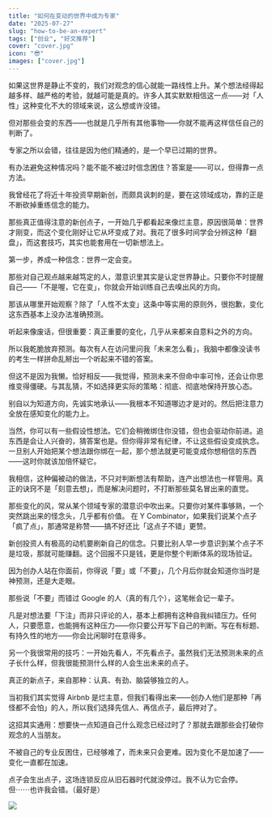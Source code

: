 ```yaml
---
title: "如何在变动的世界中成为专家"
date: "2025-07-27"
slug: "how-to-be-an-expert"
tags: ["创业", "好文推荐"]
cover: "cover.jpg"
icon: "😎"
images: ["cover.jpg"]
---
```

如果这世界是静止不变的，我们对观念的信心就能一路线性上升。某个想法经得起越多样、越严格的考验，就越可能是真的。许多人其实默默相信这一点——对「人性」这种变化不大的领域来说，这么想或许没错。



但对那些会变的东西——也就是几乎所有其他事物——你就不能再这样信任自己的判断了。



专家之所以会错，往往是因为他们精通的，是一个早已过期的世界。



有办法避免这种情况吗？能不能不被过时信念困住？答案是——可以，但得靠一点方法。



我曾经花了将近十年投资早期新创，而颇具讽刺的是，要在这领域成功，靠的正是不断砍掉重练信念的能力。



那些真正值得注意的新创点子，一开始几乎都看起来像烂主意，原因很简单：世界才刚变，而这个变化刚好让它从坏变成了对。我花了很多时间学会分辨这种「翻盘」，而这套技巧，其实也能套用在一切新想法上。



第一步，养成一种信念：世界一定会变。



那些对自己观点越来越笃定的人，潜意识里其实是认定世界静止。只要你不时提醒自己——「不是喔，它在变」，你就会开始训练自己去嗅出风的方向。



那该从哪里开始观察？除了「人性不太变」这条中等实用的原则外，很抱歉，变化这东西基本上没办法准确预测。



听起来像废话，但很重要：真正重要的变化，几乎从来都来自意料之外的方向。



所以我乾脆放弃预测。每次有人在访问里问我「未来怎么看」，我脑中都像没读书的考生一样拼命乱掰出一个听起来不错的答案。



但这不是因为我懒。恰好相反——我觉得，预测未来不但命中率可怜，还会让你思维变得僵硬。与其乱猜，不如选择更实际的策略：彻底、彻底地保持开放心态。



别自以为知道方向，先诚实地承认——我根本不知道哪边才是对的。然后把注意力全放在感知变化的能力上。



当然，你可以有一些假设性想法。它们会稍微绑住你没错，但也会驱动你前进。追东西是会让人兴奋的，猜答案也是。但你得非常有纪律，不让这些假设变成执念。
一旦别人开始把某个想法跟你绑在一起，那个想法就更可能变成你想相信的东西——这时你就该加倍怀疑它。



我相信，这种偏被动的做法，不只对判断想法有帮助，连产出想法也一样管用。真正的诀窍不是「刻意去想」，而是解决问题时，不打断那些莫名冒出来的直觉。



那些变化的风，常从某个领域专家的潜意识中吹出来。只要你对某件事够熟，一个突然跳出来的怪念头，几乎都有价值。
在 Y Combinator，如果我们说某个点子「疯了点」，那通常是称赞——搞不好还比「这点子不错」更赞。



新创投资人有极高的动机要刷新自己的信念。只要比别人早一步意识到某个点子不是垃圾，那就可能赚翻。这个回报不只是钱，更是你整个判断体系的现场验证。



因为创办人站在你面前，你得说「要」或「不要」，几个月后你就会知道你当时是神预测，还是大走眼。



那些说「不要」而错过 Google 的人（真的有几个），这笔帐会记一辈子。



凡是对想法要「下注」而非只评论的人，基本上都拥有这种自我纠错压力。任何人，只要愿意，也能拥有这种压力——你只要公开写下自己的判断。写在有标题、有持久性的地方——你会比闲聊时在意得多。



另一个我很常用的技巧：一开始先看人，不先看点子。虽然我们无法预测未来的点子长什么样，但我很能预测什么样的人会生出未来的点子。



真正的新点子，来自那种：认真、有劲、脑袋够独立的人。



当初我们其实觉得 Airbnb 是烂主意，但我们看得出来——创办人他们是那种「再怪都不会怕」的人，所以我们选择先信人、再信点子，最后押对了。



这招其实通用：想要快一点知道自己什么观念已经过时了？那就去跟那些会打破你观念的人当朋友。



不被自己的专业反困住，已经够难了，而未来只会更难。因为变化不是加速了——变化一直都在加速。



点子会生出点子，这场连锁反应从旧石器时代就没停过。我不认为它会停。
但⋯⋯也许我会错。（最好是）




![](https://prod-files-secure.s3.us-west-2.amazonaws.com/112d0858-5090-4d34-a606-b75eb8d65fd2/46476355-9cf3-4e99-9b7a-3531bc426380/1000202064.png?X-Amz-Algorithm=AWS4-HMAC-SHA256&X-Amz-Content-Sha256=UNSIGNED-PAYLOAD&X-Amz-Credential=ASIAZI2LB4667CCE7PJJ%2F20250822%2Fus-west-2%2Fs3%2Faws4_request&X-Amz-Date=20250822T214308Z&X-Amz-Expires=3600&X-Amz-Security-Token=IQoJb3JpZ2luX2VjEMT%2F%2F%2F%2F%2F%2F%2F%2F%2F%2FwEaCXVzLXdlc3QtMiJHMEUCIFD2EaL2rlqAbU4zJRUPInTZQO6qQs7Afvn5E3jH8AGTAiEAu5dqOYrBHLaareFdSPHdA8OHmMNGzdjQ2%2BrBRtC19MIq%2FwMIHRAAGgw2Mzc0MjMxODM4MDUiDOY7G%2FqOFoiWVpGkJircAxuX6PbC8mlJ8vZOdjassGAaFvALhR4ieNyr%2FDcB3Xn6qBriT7F3lnk19Da9k53r4pmZNM3cfnp2poOuKEMx%2BHfVwwwm7sWQdfVZg4PLB8%2F%2B8Eg1MV4O%2BU3LM9E5QPr9WGqYDd%2FtkUiVhrVSu%2BBJeP%2BXyBXwsPQA5xb8do2%2B8UBE28mE8LTuWS9RircAISQrn9zklAxFEp52EuRUJ6K1yDyEGxm2lO8hwsn5v%2B8f7RgC6x9Qx58xZH0mhwbDo1xauitczukQzbuybHZ%2FErGxHVMYAIX3cIPY0huLuzCRB3h7pzxxtHizGdwQrH8VD1GDHhQrilpbFiV%2F3plY8JxS8Eg2aDuXVsthEoQG3mR97ypU1mqUH%2FvK8CAeckFV65pSnVtzvSO7Bf6HJlFP5FMkFhLCDoeEwyLkPQK0X3fCzsTDA9AGph8mH4N%2F4sROkNl%2Fs0Hxi3szxG3KugmoNcXPWQJkMYND8zzfuhFxjbuu7jj%2BKVGisbAQ6OEsFn3vIm2EpJETpcGIN5TkJCEoHjuwowuzxIMQJMSdEz1sDFORC886rr7vmC2mOelkMo7%2BDeKBX0ceHgLBXt4ZZ1S5l%2Fi58TcKgAUya4iuuXMgtB5MY3m0uNlGqZD%2FQ8L%2F1UI5MIiRo8UGOqUBp1ixBEwUXKO6LiLOKejZXwD2kRTm8rKcreykq7Kw8MBvCRN5wzxahNGe%2F3OfMa%2BVqguSTd6r36NcDGpp3wLPbcejEap07I5tZnxFlol8Xd6Rl8uhWZrGs0yHunVd%2BVWClciDjnT0hrfzTbIlowIJauZSKGkmnoGi64les9zndqLh%2BAxbc%2FANEQaALUQxABQWHWVohHvJfZuWxLcykcxSPJaW9EmW&X-Amz-Signature=0b1ce70ccb0e86b7bec7fd51dc5a8eeb69cb4dc68d29a56fc10c7af14c3bda1f&X-Amz-SignedHeaders=host&x-amz-checksum-mode=ENABLED&x-id=GetObject)

